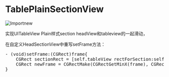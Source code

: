# TablePlainSectionView
![Importnew](https://github.com/rongtian/TablePlainSectionView/blob/master/Untitled.gif?raw=true)


实现UITableView Plain样式section headView和tableview的一起滑动，

在自定义HeadSectionView中重写setFrame方法：

<pre class=”brush: java; gutter: true;”>
- (void)setFrame:(CGRect)frame{
    CGRect sectionRect = [self.tableView rectForSection:self.section];
    CGRect newFrame = CGRectMake(CGRectGetMinX(frame), CGRectGetMinY(sectionRect), CGRectGetWidth(frame), CGRectGetHeight(frame)); [super setFrame:newFrame];
}
</pre>

